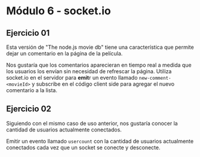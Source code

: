 # Módulo 6 - socket.io

## Ejercicio 01

Esta versión de "The node.js movie db" tiene una característica que permite dejar un comentario en la página de la película.

Nos gustaría que los comentarios aparecieran en tiempo real a medida que los usuarios los envían sin necesidad de refrescar la página. Utiliza socket.io en el servidor para **emit**r un evento llamado ```new-comment-<movieId>``` y subscribe en el código client side para agregar el nuevo comentario a la lista.

## Ejercicio 02

Siguiendo con el mismo caso de uso anterior, nos gustaría conocer la cantidad de usuarios actualmente conectados.

Emitir un evento llamado ```usercount``` con la cantidad de usuarios actualmente conectados cada vez que un socket se conecte y desconecte.